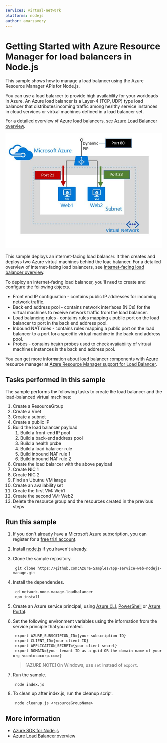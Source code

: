 ```yaml
---
services: virtual-network
platforms: nodejs
author: amarzavery
---
```


# Getting Started with Azure Resource Manager for load balancers in Node.js

This sample shows how to manage a load balancer using the Azure Resource Manager APIs for Node.js.

You can use a load balancer to provide high availability for your workloads in Azure. An Azure load balancer is a Layer-4 (TCP, UDP) type load balancer that distributes incoming traffic among healthy service instances in cloud services or virtual machines defined in a load balancer set.

For a detailed overview of Azure load balancers, see [Azure Load Balancer overview](https://azure.microsoft.com/documentation/articles/load-balancer-overview/).

![alt tag](./lb.JPG)

This sample deploys an internet-facing load balancer. It then creates and deploys two Azure virtual machines behind the load balancer. For a detailed overview of internet-facing load balancers, see [Internet-facing load balancer overview](https://azure.microsoft.com/documentation/articles/load-balancer-internet-overview/).

To deploy an internet-facing load balancer, you'll need to create and configure the following objects.

- Front end IP configuration - contains public IP addresses for incoming network traffic. 
- Back end address pool - contains network interfaces (NICs) for the virtual machines to receive network traffic from the load balancer. 
- Load balancing rules - contains rules mapping a public port on the load balancer to port in the back end address pool.
- Inbound NAT rules - contains rules mapping a public port on the load balancer to a port for a specific virtual machine in the back end address pool.
- Probes - contains health probes used to check availability of virtual machines instances in the back end address pool.

You can get more information about load balancer components with Azure resource manager at [Azure Resource Manager support for Load Balancer](https://azure.microsoft.com/documentation/articles/load-balancer-arm/).

## Tasks performed in this sample

The sample performs the following tasks to create the load balancer and the load-balanced virtual machines: 


1. Create a ResourceGroup
1. Create a Vnet
1. Create a subnet
1. Create a public IP
1. Build the load balancer payload
	1. Build a front-end IP pool
	1. Build a back-end address pool
	1. Build a health probe
	1. Build a load balancer rule
	1. Build inbound NAT rule 1
	1. Build inbound NAT rule 2
1. Create the load balancer with the above payload
1. Create NIC 1
1. Create NIC 2
1. Find an Ubutnu VM image
1. Create an availability set
1. Create the first VM: Web1
1. Create the second VM: Web2
13. Delete the resource group and the resources created in the previous steps

## Run this sample

1. If you don't already have a Microsoft Azure subscription, you can register for a [free trial account](http://go.microsoft.com/fwlink/?LinkId=330212).

1. Install [node.js](https://nodejs.org) if you haven't already.

2. Clone the sample repository.
    
    	git clone https://github.com:Azure-Samples/app-service-web-nodejs-manage.git

3. Install the dependencies.
    
	    cd network-node-manage-loadbalancer
	    npm install    

4. Create an Azure service principal, using 
    [Azure CLI](https://azure.microsoft.com/documentation/articles/resource-group-authenticate-service-principal-cli/),
    [PowerShell](https://azure.microsoft.com/documentation/articles/resource-group-authenticate-service-principal/)
    or [Azure Portal](https://azure.microsoft.com/documentation/articles/resource-group-create-service-principal-portal/).

5. Set the following environment variables using the information from the service principle that you created.
    
	    export AZURE_SUBSCRIPION_ID={your subscription ID}
	    export CLIENT_ID={your client ID}
	    export APPLICATION_SECRET={your client secret}
	    export DOMAIN={your tenant ID as a guid OR the domain name of your org <contosocorp.com>}
    
    > [AZURE.NOTE] On Windows, use `set` instead of `export`.

6. Run the sample.

	    node index.js   

7. To clean up after index.js, run the cleanup script.
    
	    node cleanup.js <resourceGroupName>

## More information

- [Azure SDK for Node.js](https://github.com/Azure/azure-sdk-for-node)
- [Azure Load Balancer overview](https://azure.microsoft.com/documentation/articles/load-balancer-overview/)


